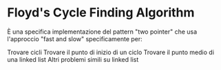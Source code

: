 # Floyd's Cycle Finding Algorithm

È una specifica implementazione del pattern "two pointer" che usa l'approccio "fast and slow" specificamente per:

Trovare cicli
Trovare il punto di inizio di un ciclo
Trovare il punto medio di una linked list
Altri problemi simili su linked list

